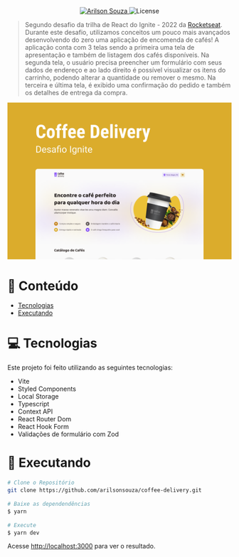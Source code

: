 <p align="center">
   <a href="https://www.linkedin.com/in/arilsonsouza/">
      <img alt="Arilson Souza" src="https://img.shields.io/badge/-Arilson Souza-DD6B20?style=flat&logo=Linkedin&logoColor=white" />
   </a>

  <img alt="License" src="https://img.shields.io/badge/license-MIT-DD6B20">
</p>

> Segundo desafio da trilha de React do Ignite - 2022 da [Rocketseat](https://github.com/Rocketseat). Durante este desafio, utilizamos conceitos um pouco mais avançados desenvolvendo do zero uma aplicação de encomenda de cafés! A aplicação conta com 3 telas sendo a primeira uma tela de apresentação e também de listagem dos cafés disponíveis. Na segunda tela, o usuário precisa preencher um formulário com seus dados de endereço e ao lado direito é possível visualizar os itens do carrinho, podendo alterar a quantidade ou remover o mesmo. Na terceira e última tela, é exibido uma confirmação do pedido e também os detalhes de entrega da compra.

![Capa](capa.png)

# :pushpin: Conteúdo

- [Tecnologias](#computer_tecnologias)
- [Executando](#construction_worker-executando)

# :computer: Tecnologias

Este projeto foi feito utilizando as seguintes tecnologias:

- Vite
- Styled Components
- Local Storage
- Typescript
- Context API
- React Router Dom
- React Hook Form
- Validações de formulário com Zod
# :construction_worker: Executando

```bash
# Clone o Repositório
git clone https://github.com/arilsonsouza/coffee-delivery.git
```

```bash
# Baixe as dependendências
$ yarn
```

```bash
# Execute
$ yarn dev
```

Acesse <http://localhost:3000> para ver o resultado.
